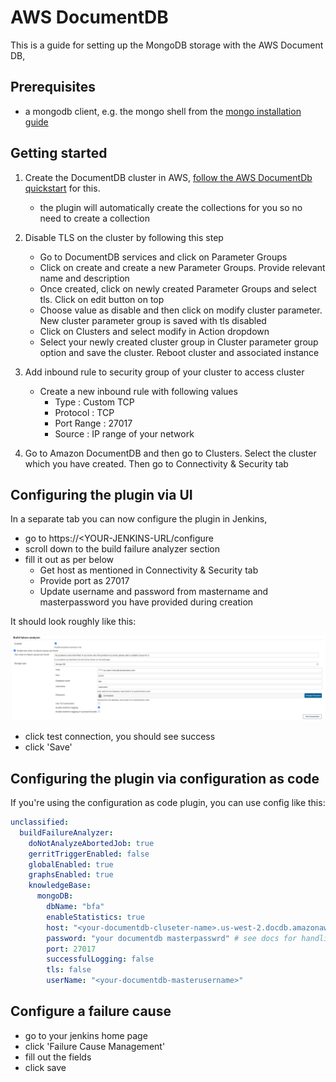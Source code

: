 # AWS DocumentDB

This is a guide for setting up the MongoDB storage with the AWS Document DB,

## Prerequisites

* a mongodb client, e.g. the mongo shell from the [mongo installation guide](https://docs.mongodb.com/manual/installation/)

## Getting started

1. Create the DocumentDB cluster in AWS, [follow the AWS DocumentDb quickstart](https://docs.aws.amazon.com/documentdb/latest/developerguide/db-cluster-create.html) for this.
    * the plugin will automatically create the collections for you so no need to create a collection

2. Disable TLS on the cluster by following this step
    * Go to DocumentDB services and click on Parameter Groups
    * Click on create and create a new Parameter Groups. Provide relevant name and description
    * Once created, click on newly created Parameter Groups and select tls. Click on edit button on top
    * Choose value as disable and then click on modify cluster parameter. New cluster parameter group is saved with tls disabled
    * Click on Clusters and select modify in Action dropdown
    * Select your newly created cluster group in Cluster parameter group option and save the cluster. Reboot cluster and associated instance
    
3. Add inbound rule to security group of your cluster to access cluster
    * Create a new inbound rule with following values
        * Type : Custom TCP
        * Protocol : TCP
        * Port Range : 27017
        * Source : IP range of your network

4. Go to Amazon DocumentDB and then go to Clusters. Select the cluster which you have created. Then go to Connectivity & Security tab



## Configuring the plugin via UI

In a separate tab you can now configure the plugin in Jenkins,

* go to https://<YOUR-JENKINS-URL/configure
* scroll down to the build failure analyzer section
* fill it out as per below
    * Get host as mentioned in Connectivity & Security tab
    * Provide port as 27017
    * Update username and password from mastername and masterpassword you have provided during creation

It should look roughly like this:

![Cosmos DB configuration for build failure analyzer](images/aws-documentdb-configuration.png)

* click test connection, you should see success
* click 'Save'

## Configuring the plugin via configuration as code

If you're using the configuration as code plugin, you can use config like this:

```yaml
unclassified:
  buildFailureAnalyzer:
    doNotAnalyzeAbortedJob: true
    gerritTriggerEnabled: false
    globalEnabled: true
    graphsEnabled: true
    knowledgeBase:
      mongoDB:
        dbName: "bfa"
        enableStatistics: true
        host: "<your-documentdb-cluseter-name>.us-west-2.docdb.amazonaws.com"
        password: "your documentdb masterpasswrd" # see docs for handling secrets https://github.com/jenkinsci/configuration-as-code-plugin/blob/master/docs/features/secrets.adoc
        port: 27017
        successfulLogging: false
        tls: false
        userName: "<your-documentdb-masterusername>"
```


## Configure a failure cause

* go to your jenkins home page
* click 'Failure Cause Management'
* fill out the fields
* click save

